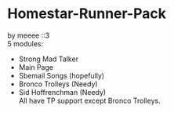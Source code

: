 # Homestar-Runner-Pack
by meeee ::3\
5 modules:
* Strong Mad Talker
* Main Page
* Sbemail Songs (hopefully)
* Bronco Trolleys (Needy)
* Sid Hoffrenchman (Needy)\
All have TP support except Bronco Trolleys.
